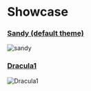# Showcase

### [Sandy (default theme)](https://github.com/AlbanDAVID/Toutui-theme/blob/main/theme/sandy.toml)
![sandy](https://github.com/user-attachments/assets/3007a6fd-e54a-4015-989b-3f4408e95b7d)

### [Dracula1](https://github.com/AlbanDAVID/Toutui-theme/blob/main/theme/dracula1.toml)
![Dracula1](https://github.com/user-attachments/assets/54a92675-fb6c-469a-972e-adffde4de1eb)
